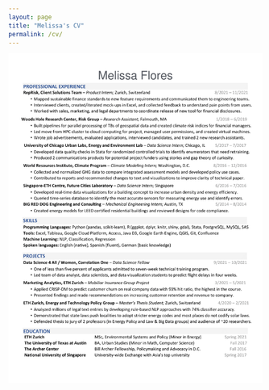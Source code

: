 ```yaml
---
layout: page
title: "Melissa's CV"
permalink: /cv/
---
```


<img src="pdfs/MF Resume.png" alt="Melissa Flores's one-page resume" class="inline"/>
